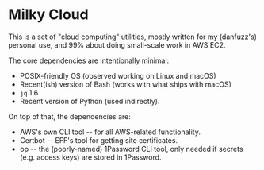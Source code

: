Milky Cloud
===========

This is a set of "cloud computing" utilities, mostly written for my (danfuzz's)
personal use, and 99% about doing small-scale work in AWS EC2.

The core dependencies are intentionally minimal:
* POSIX-friendly OS (observed working on Linux and macOS)
* Recent(ish) version of Bash (works with what ships with macOS)
* `jq` 1.6
* Recent version of Python (used indirectly).

On top of that, the dependencies are:
* AWS's own CLI tool -- for all AWS-related functionality.
* Certbot -- EFF's tool for getting site certificates.
* op -- the (poorly-named) 1Password CLI tool, only needed if secrets (e.g.
  access keys) are stored in 1Password.
